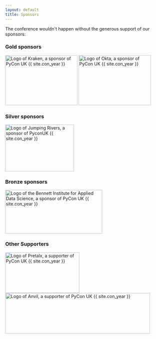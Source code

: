 ```yaml
---
layout: default
title: Sponsors
---
```


<p>The conference wouldn't happen without the generous support of our sponsors:</p>

<!--
<div class="box box_blue">
  <h3>Headline sponsor</h3>
  <p><a href="#"><img height="180" width="180" src="/images/sponsors/snakeholder.png" alt="Logo of Snakeholder, headline sponsor of PyCon UK {{ site.con_year }}" title="Snakeholder"></a></p>
</div>-->

<div class="box box_yellow">
  <h3>Gold sponsors</h3>
  <a href="https://kraken.tech"><img height="160" width="231" src="/images/sponsors/kraken.png" alt="Logo of Kraken, a sponsor of PyCon UK {{ site.con_year }}" title="Kraken"></a>
  <a href="https://auth0.com"><img height="160" width="231" src="/images/sponsors/okta.png" alt="Logo of Okta, a sponsor of PyCon UK {{ site.con_year }}" title="Okta"></a>
</div>

<div class="box box_silver">
  <h3>Silver sponsors</h3>
  <a href="https://www.jumpingrivers.com/"><img height="150" width="220" src="/images/sponsors/jumping-rivers.png" alt="Logo of Jumping Rivers, a sponsor of PyconUK {{ site.con_year }}" title="Jumping Rivers"></a>
</div>

<div class="box box_bronze">
  <h3>Bronze sponsors</h3>
  <a href="https://www.bennett.ox.ac.uk/"><img height="140" width="310" src="/images/sponsors/bifads.png" alt="Logo of the Bennett Institute for Applied Data Science, a sponsor of PyCon UK {{ site.con_year }}" title="Bennett Institute for Applied Data Science"></a>
</div>

<div class="box box_red">
  <h3>Other Supporters</h3>
  <a href="https://pretalx.com"><img height="130" width="237" src="/images/sponsors/pretalx.png" alt="Logo of Pretalx, a supporter of PyCon UK {{ site.con_year }}" title="Pretalx"></a>
  <a href="https://anvil.works/"><img height="130" width="463" src="/images/sponsors/anvil.png" alt="Logo of Anvil, a supporter of PyCon UK {{ site.con_year }}" title="Anvil"></a>
</div>
